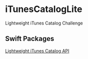 # iTunesCatalogLite
Lightweight iTunes Catalog Challenge

## Swift Packages
[Lightweight iTunes Catalog API](https://github.com/rajeejones/iTunesCatalogLite-API)

